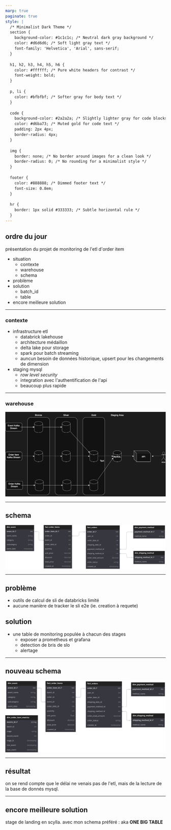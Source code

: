 ```yaml
---
marp: true
paginate: true
style: |
  /* Minimalist Dark Theme */
  section {
    background-color: #1c1c1c; /* Neutral dark gray background */
    color: #d6d6d6; /* Soft light gray text */
    font-family: 'Helvetica', 'Arial', sans-serif;
  }

  h1, h2, h3, h4, h5, h6 {
    color: #ffffff; /* Pure white headers for contrast */
    font-weight: bold;
  }

  p, li {
    color: #bfbfbf; /* Softer gray for body text */
  }

  code {
    background-color: #2a2a2a; /* Slightly lighter gray for code blocks */
    color: #d6ba73; /* Muted gold for code text */
    padding: 2px 4px;
    border-radius: 4px;
  }

  img {
    border: none; /* No border around images for a clean look */
    border-radius: 0; /* No rounding for a minimalist style */
  }

  footer {
    color: #888888; /* Dimmed footer text */
    font-size: 0.8em;
  }

  hr {
    border: 1px solid #333333; /* Subtle horizontal rule */
  }
---
```


## ordre du jour

présentation du projet de monitoring de l'etl d'order item

- situation
  - contexte
  - warehouse
  - schema
- problème
- solution
  - batch_id
  - table
- encore meilleure solution

---

### contexte

- infrastructure etl
  - databrick lakehouse
  - architecture médaillon
  - delta lake pour storage
  - spark pour batch streaming
  - auncun besoin de données historique, upsert pour les changements de dimension
- staging mysql
  - <i>row level security</i>
  - integration avec l'authentification de l'api
  - beaucoup plus rapide

---

### warehouse

<img src="system.drawio.png" />

---

## schema

<img src="double-star.svg"/>

---

## problème

- outils de calcul de sli de databricks limité
- aucune manière de tracker le sli e2e (ie. creation à requete)

## solution

- une table de monitoring populée à chacun des stages
  - exposer a prometheus et grafana
  - detection de bris de slo
  - alertage

---

## nouveau schema

<img src="monitoring-table.svg"/>

---

## résultat

on se rend compte que le délai ne venais pas de l'etl, mais de la lecture de la base de donnés mysql.

---

## encore meilleure solution

stage de landing en scylla.
avec mon schema préféré :
aka <b>ONE BIG TABLE</b>
